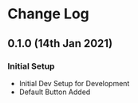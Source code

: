 # Change Log

## 0.1.0 (14th Jan 2021)

### Initial Setup

- Initial Dev Setup for Development
- Default Button Added
